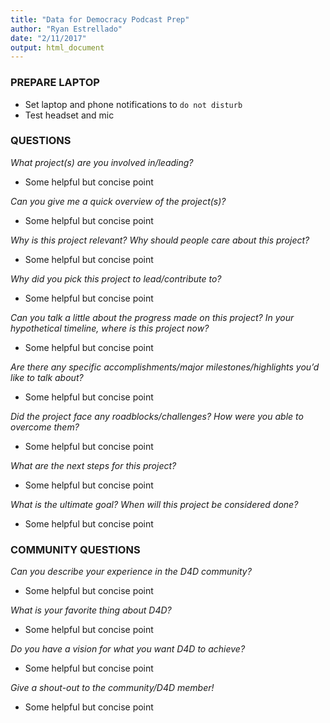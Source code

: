 ```yaml
---
title: "Data for Democracy Podcast Prep"
author: "Ryan Estrellado"
date: "2/11/2017"
output: html_document
---
```


### PREPARE LAPTOP

- Set laptop and phone notifications to `do not disturb`  
- Test headset and mic  

### QUESTIONS  

*What project(s) are you involved in/leading?*

- Some helpful but concise point


*Can you give me a quick overview of the project(s)?*

- Some helpful but concise point  


*Why is this project relevant? Why should people care about this project?*  

- Some helpful but concise point  


*Why did you pick this project to lead/contribute to?* 

- Some helpful but concise point  


*Can you talk a little about the progress made on this project? In your hypothetical timeline, where is this project now?* 

- Some helpful but concise point  


*Are there any specific accomplishments/major milestones/highlights you’d like to talk about?* 

- Some helpful but concise point  


*Did the project face any roadblocks/challenges? How were you able to overcome them?* 

- Some helpful but concise point  


*What are the next steps for this project?* 

- Some helpful but concise point  


*What is the ultimate goal? When will this project be considered done?* 

- Some helpful but concise point  


### COMMUNITY QUESTIONS

*Can you describe your experience in the D4D community?* 

- Some helpful but concise point  


*What is your favorite thing about D4D?* 

- Some helpful but concise point  

*Do you have a vision for what you want D4D to achieve?* 

- Some helpful but concise point 

*Give a shout-out to the community/D4D member!* 

- Some helpful but concise point